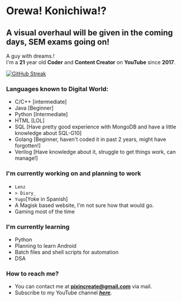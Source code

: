 # Orewa! Konichiwa!?
## A visual overhaul will be given in the coming days, SEM exams going on!
A guy with dreams.!   
I'm a **21** year old **Coder** and **Content Creator** on **YouTube** since **2017**.   
  
[![GitHub Streak](https://github-readme-streak-stats.herokuapp.com?user=pixincreate&hide_border=true&date_format=j%20M%5B%20Y%5D&fire=DD4E1D)](https://git.io/streak-stats)
  
  
### Languages known to Digital World:  
- C/C++ [intermediate]
- Java  [Beginner]
- Python  [Intermediate]
- HTML  [LOL]
- SQL [Have pretty good experience with MongoDB and have a little knowledge about SQL-G10]
- Golang  [Beginner, haven't coded it in past 2 years, might have forgotten!]
- Verilog [Have knowledge about it, struggle to get things work, can manage!]
  
### I'm currently working on and planning to work  
- `Lenz`
- `> Diary_`
- `Yugo`[Yoke in Spanish]
- A Magisk based website, I'm not sure how that would go.
- Gaming most of the time
  
### I'm currently learning   
- Python
- Planning to learn Android
- Batch files and shell scripts for automation
- DSA
  
### How to reach me?  
- You can contact me at **pixincreate@gmail.com** via mail.
- Subscribe to my YouTube channel [_**here**_](https://youtube.com/c/pixincreate1).
